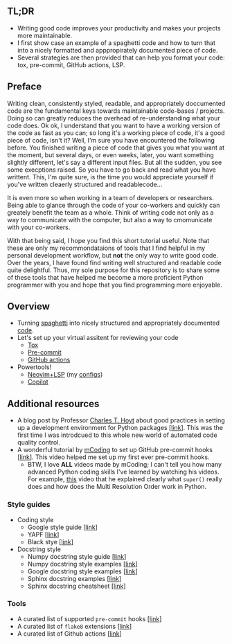 ## TL;DR

- Writing good code improves your productivity and makes your projects more
  maintainable.
- I first show case an example of a spaghetti code and how to turn that into
  a nicely formatted and apppropirately documented piece of code.
- Several strategies are then provided that can help you format your code: tox,
  pre-commit, GitHub actions, LSP.

## Preface

Writing clean, consistently styled, readable, and appropriately doccumented
code are the fundamental keys towards maintainable code-bases / projects.
Doing so can greatly reduces the overhead of re-understanding what your code
does. Ok ok, I understand that you want to have a working version of the code
as fast as you can; so long it's a working piece of code, it's a good piece of
code, isn't it? Well, I'm sure you have encountered the following before. You
finished writing a piece of code that gives you what you want at the moment,
but several days, or even weeks, later, you want something slightly different,
let's say a different input files. But all the sudden, you see some execptions
raised. So you have to go back and read what you have writtent. This, I'm quite
sure, is the time you would appreciate yourself if you've written cleaerly
structured and readablecode...

It is even more so when working in a team of developers or researchers. Being
able to glance through the code of your co-workers and quickly can greately
benefit the team as a whole. Think of writing code not only as a way to
communicate with the computer, but also a way to cmomunicate with your
co-workers.

With that being said, I hope you find this short tutorial useful. Note that
these are only my recommondataions of tools that I find helpful in my
personal development workflow, but **not** the only way to write good code.
Over the years, I have found find writing well structured and readable code
quite delightful. Thus, my sole purpose for this repository is to share some of
these tools that have helped me become a more proficient Python programmer with
you and hope that you find programming more enjoyable.

## Overview

- Turning [spaghetti](src/main_before.py) into nicely structured and
  appropriately documented [code](src/main_after.py).
- Let's set up your virtual assitent for reviewing your code
    - [Tox](tox.ini)
    - [Pre-commit](.pre-commit-config.yaml)
    - [GitHub actions](.github/workflows/tests.yml)
- Powertools!
    - [Neovim+LSP](https://neovim.io/) (my
      [configs](https://github.com/RemyLau/remylau/tree/main/dotfiles/.config/nvim))
    - [Copilot](https://github.com/features/copilot)

## Additional resources

- A blog post by Professor [Charles T. Hoyt](https://github.com/cthoyt) about
  good practices in setting up a development environment for Python packages
  [[link](https://cthoyt.com/2020/06/03/how-to-code-with-me-organization.html)].
  This was the first time I was introdcued to this whole new world of automated
  code quality control.
- A wonderful tutorial by [mCoding](https://www.youtube.com/@mCoding) to set up
  GitHub pre-commit hooks [[link](https://www.youtube.com/watch?v=psjz6rwzMdk)].
  This video helped me set up my first ever pre-commit hooks.
    - BTW, I love **ALL** videos made by mCoding; I can't tell you how many
      advanced Python coding skills I've learned by watching his videos. For
      example, [this](https://www.youtube.com/watch?v=X1PQ7zzltz4) video that
      he explained clearly what `super()` really does and how does the Multi
      Resolution Order work in Python.

### Style guides
- Coding style
    - Google style guide [[link](https://google.github.io/styleguide/pyguide.html)]
    - YAPF [[link](https://github.com/google/yapf)]
    - Black stye [[link](https://black.readthedocs.io)]
- Docstring style
    - Numpy docstring style guide
      [[link](https://numpydoc.readthedocs.io/en/latest/format.html)]
    - Numpy docstring style examples
      [[link](https://sphinxcontrib-napoleon.readthedocs.io/en/latest/example_numpy.html)]
    - Google docstring style examples
      [[link](https://sphinxcontrib-napoleon.readthedocs.io/en/latest/example_google.html)]
    - Sphinx docstring examples
      [[link](https://sphinx-rtd-tutorial.readthedocs.io/en/latest/docstrings.html)]
    - Sphinx docstring cheatsheet
      [[link](https://matplotlib.org/sampledoc/cheatsheet.html)]

### Tools
- A curated list of supported `pre-commit` hooks
  [[link](https://pre-commit.com/hooks.html)]
- A curated list of `flake8` extensions
  [[link](https://github.com/DmytroLitvinov/awesome-flake8-extensions)]
- A curated list of Github actions
  [[link](https://github.com/sdras/awesome-actions)]
